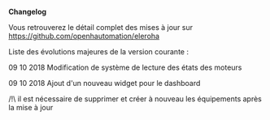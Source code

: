 **Changelog**

Vous retrouverez le détail complet des mises à jour sur https://github.com/openhautomation/eleroha

Liste des évolutions majeures de la version courante :

09 10 2018 Modification de système de lecture des états des moteurs

09 10 2018 Ajout d'un nouveau widget pour le dashboard

/!\ il est nécessaire de supprimer et créer à nouveau les équipements après la mise à jour
